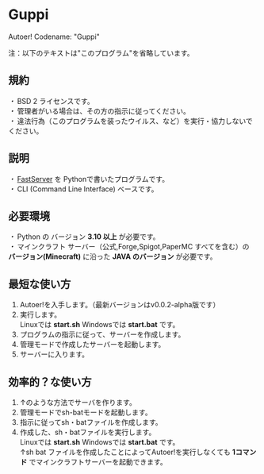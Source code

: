 # Guppi
Autoer! Codename: "Guppi"

注：以下のテキストは"このプログラム"を省略しています。

## 規約

*・* BSD 2 ライセンスです。<br>
*・* 管理者がいる場合は、その方の指示に従ってください。<br>
*・* 違法行為（このプログラムを装ったウイルス、など）を実行・協力しないでください。<br>

## 説明

*・* <a href="https://fss.zpw.jp/">FastServer</a> を Pythonで書いたプログラムです。<br>
*・* CLI (Command Line Interface) ベースです。

## 必要環境

*・* Python の バージョン __3.10 以上__ が必要です。<br>
*・* マインクラフト サーバー（公式,Forge,Spigot,PaperMC すべてを含む）の __バージョン(Minecraft)__ に沿った __JAVA のバージョン__ が必要です。

## 最短な使い方

1. Autoer!を入手します。（最新バージョンはv0.0.2-alpha版です）<br>
2. 実行します。<br>Linuxでは **start.sh** Windowsでは **start.bat** です。<br>
3. プログラムの指示に従って、サーバーを作成します。<br>
4. 管理モードで作成したサーバーを起動します。<br>
5. サーバーに入ります。

## 効率的？な使い方

1. ↑のような方法でサーバを作ります。<br>
2. 管理モードでsh-batモードを起動します。<br>
3. 指示に従ってsh・batファイルを作成します。<br>
4. 作成した、sh・batファイルを実行します。<br>Linuxでは **start.sh** Windowsでは **start.bat** です。<br>
↑sh bat ファイルを作成したことによってAutoer!を実行しなくても **1コマンド** でマインクラフトサーバーを起動できます。

